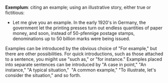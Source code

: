 **Exemplum**: citing an example; using an illustrative story, either true or fictitious:

 - Let me give you an example. In the early 1920's in Germany, the government let the printing presses turn out endless quantities of paper money, and soon, instead of 50-pfennige postage stamps, denominations up to 50 billion marks were being issued.

Examples can be introduced by the obvious choice of "For example," but there are other possibilities. For quick introductions, such as those attached to a sentence, you migiht use "such as," or "for instance." Examples placed into separate sentences can be introduced by "A case in point," "An instance," "A typical situation," &nbsp;"A common example," "To illustrate, let's consider the situation," and so forth.